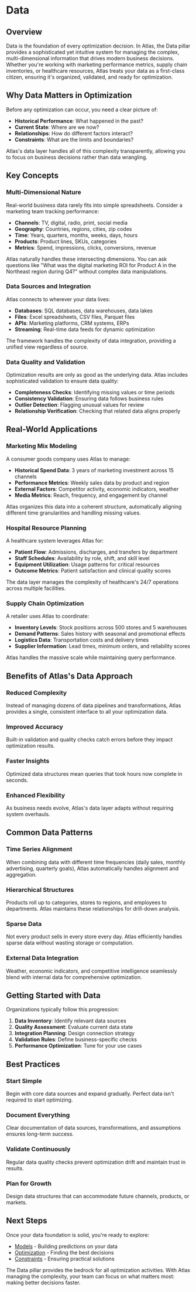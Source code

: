 # Data

## Overview

Data is the foundation of every optimization decision. In Atlas, the Data pillar provides a sophisticated yet intuitive system for managing the complex, multi-dimensional information that drives modern business decisions. Whether you're working with marketing performance metrics, supply chain inventories, or healthcare resources, Atlas treats your data as a first-class citizen, ensuring it's organized, validated, and ready for optimization.

## Why Data Matters in Optimization

Before any optimization can occur, you need a clear picture of:
- **Historical Performance**: What happened in the past?
- **Current State**: Where are we now?
- **Relationships**: How do different factors interact?
- **Constraints**: What are the limits and boundaries?

Atlas's data layer handles all of this complexity transparently, allowing you to focus on business decisions rather than data wrangling.

## Key Concepts

### Multi-Dimensional Nature

Real-world business data rarely fits into simple spreadsheets. Consider a marketing team tracking performance:
- **Channels**: TV, digital, radio, print, social media
- **Geography**: Countries, regions, cities, zip codes
- **Time**: Years, quarters, months, weeks, days, hours
- **Products**: Product lines, SKUs, categories
- **Metrics**: Spend, impressions, clicks, conversions, revenue

Atlas naturally handles these intersecting dimensions. You can ask questions like "What was the digital marketing ROI for Product A in the Northeast region during Q4?" without complex data manipulations.

### Data Sources and Integration

Atlas connects to wherever your data lives:

- **Databases**: SQL databases, data warehouses, data lakes
- **Files**: Excel spreadsheets, CSV files, Parquet files
- **APIs**: Marketing platforms, CRM systems, ERPs
- **Streaming**: Real-time data feeds for dynamic optimization

The framework handles the complexity of data integration, providing a unified view regardless of source.

### Data Quality and Validation

Optimization results are only as good as the underlying data. Atlas includes sophisticated validation to ensure data quality:

- **Completeness Checks**: Identifying missing values or time periods
- **Consistency Validation**: Ensuring data follows business rules
- **Outlier Detection**: Flagging unusual values for review
- **Relationship Verification**: Checking that related data aligns properly

## Real-World Applications

### Marketing Mix Modeling

A consumer goods company uses Atlas to manage:
- **Historical Spend Data**: 3 years of marketing investment across 15 channels
- **Performance Metrics**: Weekly sales data by product and region
- **External Factors**: Competitor activity, economic indicators, weather
- **Media Metrics**: Reach, frequency, and engagement by channel

Atlas organizes this data into a coherent structure, automatically aligning different time granularities and handling missing values.

### Hospital Resource Planning

A healthcare system leverages Atlas for:
- **Patient Flow**: Admissions, discharges, and transfers by department
- **Staff Schedules**: Availability by role, shift, and skill level
- **Equipment Utilization**: Usage patterns for critical resources
- **Outcome Metrics**: Patient satisfaction and clinical quality scores

The data layer manages the complexity of healthcare's 24/7 operations across multiple facilities.

### Supply Chain Optimization

A retailer uses Atlas to coordinate:
- **Inventory Levels**: Stock positions across 500 stores and 5 warehouses
- **Demand Patterns**: Sales history with seasonal and promotional effects
- **Logistics Data**: Transportation costs and delivery times
- **Supplier Information**: Lead times, minimum orders, and reliability scores

Atlas handles the massive scale while maintaining query performance.

## Benefits of Atlas's Data Approach

### Reduced Complexity
Instead of managing dozens of data pipelines and transformations, Atlas provides a single, consistent interface to all your optimization data.

### Improved Accuracy
Built-in validation and quality checks catch errors before they impact optimization results.

### Faster Insights
Optimized data structures mean queries that took hours now complete in seconds.

### Enhanced Flexibility
As business needs evolve, Atlas's data layer adapts without requiring system overhauls.

## Common Data Patterns

### Time Series Alignment
When combining data with different time frequencies (daily sales, monthly advertising, quarterly goals), Atlas automatically handles alignment and aggregation.

### Hierarchical Structures
Products roll up to categories, stores to regions, and employees to departments. Atlas maintains these relationships for drill-down analysis.

### Sparse Data
Not every product sells in every store every day. Atlas efficiently handles sparse data without wasting storage or computation.

### External Data Integration
Weather, economic indicators, and competitive intelligence seamlessly blend with internal data for comprehensive optimization.

## Getting Started with Data

Organizations typically follow this progression:

1. **Data Inventory**: Identify relevant data sources
2. **Quality Assessment**: Evaluate current data state
3. **Integration Planning**: Design connection strategy
4. **Validation Rules**: Define business-specific checks
5. **Performance Optimization**: Tune for your use cases

## Best Practices

### Start Simple
Begin with core data sources and expand gradually. Perfect data isn't required to start optimizing.

### Document Everything
Clear documentation of data sources, transformations, and assumptions ensures long-term success.

### Validate Continuously
Regular data quality checks prevent optimization drift and maintain trust in results.

### Plan for Growth
Design data structures that can accommodate future channels, products, or markets.

## Next Steps

Once your data foundation is solid, you're ready to explore:
- [Models](models.md) - Building predictions on your data
- [Optimization](optimization.md) - Finding the best decisions
- [Constraints](constraints.md) - Ensuring practical solutions

The Data pillar provides the bedrock for all optimization activities. With Atlas managing the complexity, your team can focus on what matters most: making better decisions faster.